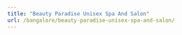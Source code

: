 ```yaml
---
title: "Beauty Paradise Unisex Spa And Salon"
url: /bangalore/beauty-paradise-unisex-spa-and-salon/
---
```

